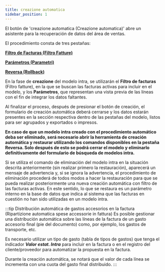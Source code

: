 ```yaml
---
title: creazione automatica
sidebar_position: 1
---
```


El botón de 'creazione automatica (Creazione automatica)' abre un asistente para la recuperación de datos del área de ventas.

El procedimiento consta de tres pestañas:

**[Filtro de Facturas (Filtro Fatture)](/docs/finance-area/declarations/intrastat/automatic-creation-intrastat1/invoices-filter)**

**[Parámetros (Parametri)](/docs/finance-area/declarations/intrastat/automatic-creation-intrastat1/parameters)**

**[Reversa (Rollback)](/docs/finance-area/declarations/intrastat/automatic-creation-intrastat1/restore)**

En la fase de **creazione** del modelo intra, se utilizarán el **Filtro de facturas** (Filtro fatture), en la que se buscan las facturas activas para incluir en el modelo, y los **Parámetros**, que representan una vista previa de las líneas con el fin de integrar los datos faltantes.

Al finalizar el proceso, después de presionar el botón de creación, el formulario de creación automática deberá cerrarse y los datos estarán presentes en la sección respectiva dentro de las pestañas del modelo, listos para ser agrupados y exportados o impresos.

**En caso de que un modelo intra creado con el procedimiento automático deba ser eliminado, será necesario abrir la herramienta de creación automática y restaurar utilizando los comandos disponibles en la pestaña Reversa. Solo después de esto se podrá cerrar el modelo y eliminarlo definitivamente del formulario de búsqueda de modelos intra.**

Si se utiliza el comando de eliminación del modelo intra en la situación descrita anteriormente (sin realizar primero la restauración), aparecerá un mensaje de advertencia y, si se ignora la advertencia, el procedimiento de eliminación procederá de todos modos a hacer la restauración para que se pueda realizar posteriormente una nueva creación automática con filtro de las facturas activas. En este sentido, lo que se restaura es un parámetro interno en la base de datos que indica al sistema que las facturas en cuestión no han sido utilizadas en un modelo intra.

:::tip Distribución automática de gastos accesorios en la factura (Ripartizione automatica spese accessorie in fattura)
Es posible gestionar una distribución automática sobre las líneas de la factura de un gasto accesorio final (pie del documento) como, por ejemplo, los gastos de transporte, etc.

Es necesario utilizar un tipo de gasto (tabla de tipos de gastos) que tenga el indicador ***Valor estat. Intra*** para incluir en la factura o en el registro del cliente/proveedor para automatizar la propuesta en la factura.

Durante la creación automática, se notará que el valor de cada línea se incrementa con una cuota del gasto final distribuido.
:::